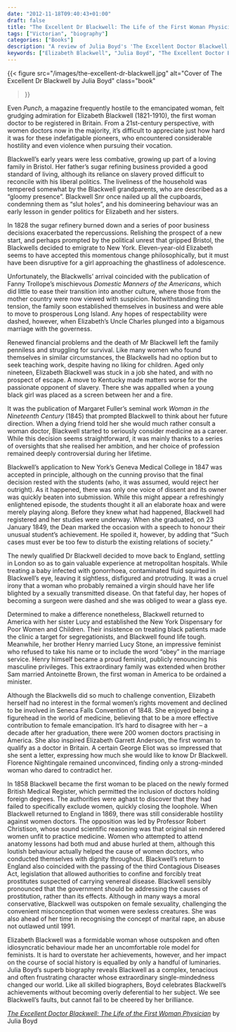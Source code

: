 ```yaml
---
date: "2012-11-18T09:40:43+01:00"
draft: false
title: "The Excellent Dr Blackwell: The Life of the First Woman Physician by Julia Boyd"
tags: ["Victorian", "biography"]
categories: ["Books"]
description: "A review of Julia Boyd's 'The Excellent Doctor Blackwell,' chronicling Elizabeth Blackwell's journey to become the first woman doctor registered in Britain. Discover how this pioneer overcame hostility and physical injury to transform medicine for women."
keywords: ["Elizabeth Blackwell", "Julia Boyd", "The Excellent Doctor Blackwell", "first woman doctor", "women in medicine", "medical pioneers", "Victorian women", "women's rights", "medical history", "feminist biography"]
---
```


{{< figure
  src="/images/the-excellent-dr-blackwell.jpg"
  alt="Cover of The Excellent Dr Blackwell by Julia Boyd"
  class="book"
>}}

Even _Punch_, a magazine frequently hostile to the emancipated woman, felt grudging admiration for Elizabeth Blackwell (1821-1910), the first woman doctor to be registered in Britain. From a 21st-century perspective, with women doctors now in the majority, it’s difficult to appreciate just how hard it was for these indefatigable pioneers, who encountered considerable hostility and even violence when pursuing their vocation.

Blackwell’s early years were less combative, growing up part of a  loving family in Bristol. Her father’s sugar refining business provided a good standard of living, although its reliance on slavery proved difficult to reconcile with his liberal politics. The liveliness of the household was tempered somewhat by the Blackwell grandparents, who are described as a “gloomy presence”. Blackwell Snr once nailed up all the cupboards, condemning them as “slut holes”, and his domineering behaviour was an early lesson in gender politics for Elizabeth and her sisters.

In 1828 the sugar refinery burned down and a series of poor business decisions exacerbated the repercussions. Relishing the prospect of a new start, and perhaps prompted by the political unrest that gripped Bristol, the Blackwells decided to emigrate to New York. Eleven-year-old Elizabeth seems to have accepted this momentous change philosophically, but it must have been disruptive for a girl approaching the ghastliness of adolescence.

Unfortunately, the Blackwells’ arrival coincided with the publication of Fanny Trollope’s mischievous _Domestic Manners of the Americans_, which did little to ease their transition into another culture, where those from the mother country were now viewed with suspicion. Notwithstanding this tension, the family soon established themselves in business and were able to move to prosperous Long Island. Any hopes of respectability were dashed, however, when Elizabeth’s Uncle Charles plunged into a bigamous marriage with the governess.

Renewed financial problems and the death of Mr Blackwell left the family penniless and struggling for survival. Like many women who found themselves in similar circumstances, the Blackwells had no option but to seek teaching work, despite having no liking for children. Aged only nineteen, Elizabeth Blackwell was stuck in a job she hated, and with no prospect of escape. A move to Kentucky made matters worse for the passionate opponent of slavery. There she was appalled when a young black girl was placed as a screen between her and a fire.

It was the publication of Margaret Fuller’s seminal work _Woman in the Nineteenth Century_ (1845) that prompted Blackwell to think about her future direction. When a dying friend told her she would much rather consult a woman doctor, Blackwell started to seriously consider medicine as a career. While this decision seems straightforward, it was mainly thanks to a series of oversights that she realised her ambition, and her choice of profession remained deeply controversial during her lifetime.

Blackwell’s application to New York’s Geneva Medical College in 1847 was accepted in principle, although on the cunning proviso that the final decision rested with the students (who, it was assumed, would reject her outright). As it happened, there was only one voice of dissent and its owner was quickly beaten into submission. While this might appear a refreshingly enlightened episode, the students thought it all an elaborate hoax and were merely playing along. Before they knew what had happened, Blackwell had registered and her studies were underway. When she graduated, on 23 January 1849, the Dean marked the occasion with a speech to honour their unusual student’s achievement. He spoiled it, however, by adding that “Such cases must ever be too few to disturb the existing relations of society.”

The newly qualified Dr Blackwell decided to move back to England, settling in London so as to gain valuable experience at metropolitan hospitals. While treating a baby infected with gonorrhoea, contaminated fluid squirted in Blackwell’s eye, leaving it sightless, disfigured and protruding. It was a cruel irony that a woman who probably remained a virgin should have her life blighted by a sexually transmitted disease. On that fateful day, her hopes of becoming a surgeon were dashed and she was obliged to wear a glass eye.

Determined to make a difference nonetheless, Blackwell returned to America with her sister Lucy and established the New York Dispensary for Poor Women and Children. Their insistence on treating black patients made the clinic a target for segregationists, and Blackwell found life tough. Meanwhile, her brother Henry married Lucy Stone, an impressive feminist who refused to take his name or to include the word “obey” in the marriage service. Henry himself became a proud feminist, publicly renouncing his masculine privileges. This extraordinary family was extended when brother Sam married Antoinette Brown, the first woman in America to be ordained a minister.

Although the Blackwells did so much to challenge convention, Elizabeth herself had no interest in the formal women’s rights movement and declined to be involved in Seneca Falls Convention of 1848. She enjoyed being a figurehead in the world of medicine, believing that to be a more effective contribution to female emancipation. It’s hard to disagree with her – a decade after her graduation, there were 200 women doctors practising in America. She also inspired Elizabeth Garrett Anderson, the first woman to qualify as a doctor in Britain. A certain George Eliot was so impressed that she sent a letter, expressing how much she would like to know Dr Blackwell. Florence Nightingale remained unconvinced, finding only a strong-minded woman who dared to contradict her.

In 1858 Blackwell became the first woman to be placed on the newly formed British Medical Register, which permitted the inclusion of doctors holding foreign degrees. The authorities were aghast to discover that they had failed to specifically exclude women, quickly closing the loophole. When Blackwell returned to England in 1869, there was still considerable hostility against women doctors. The opposition was led by Professor Robert Christison, whose sound scientific reasoning was that original sin rendered women unfit to practice medicine. Women who attempted to attend anatomy lessons had both mud and abuse hurled at them, although this loutish behaviour actually helped the cause of women doctors, who conducted themselves with dignity throughout.
Blackwell’s return to England also coincided with the passing of the third Contagious Diseases Act, legislation that allowed authorities to confine and forcibly treat prostitutes suspected of carrying venereal disease. Blackwell sensibly pronounced that the government should be addressing the causes of prostitution, rather than its effects. Although in many ways a moral conservative, Blackwell was outspoken on female sexuality, challenging the convenient misconception that women were sexless creatures. She was also ahead of her time in recognising the concept of marital rape, an abuse not outlawed until 1991.

Elizabeth Blackwell was a formidable woman whose outspoken and often idiosyncratic behaviour made her an uncomfortable role model for feminists. It is hard to overstate her achievements, however, and her impact on the course of social history is equalled by only a handful of luminaries. Julia Boyd’s superb biography reveals Blackwell as a complex, tenacious and often frustrating character whose extraordinary single-mindedness changed our world. Like all skilled biographers, Boyd celebrates Blackwell’s achievements without becoming overly deferential to her subject. We see Blackwell’s faults, but cannot fail to be cheered by her brilliance.

[_The Excellent Doctor Blackwell: The Life of the First Woman Physician_](https://uk.bookshop.org/a/2760/9780750941419) by Julia Boyd
